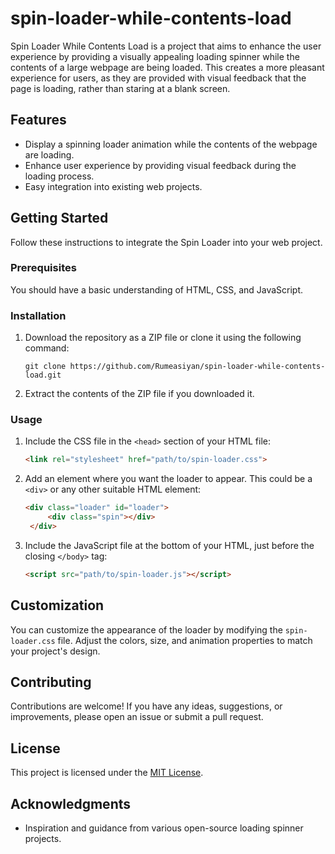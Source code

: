 # spin-loader-while-contents-load

Spin Loader While Contents Load is a project that aims to enhance the user experience by providing a visually appealing loading spinner while the contents of a large webpage are being loaded. This creates a more pleasant experience for users, as they are provided with visual feedback that the page is loading, rather than staring at a blank screen.

## Features

- Display a spinning loader animation while the contents of the webpage are loading.
- Enhance user experience by providing visual feedback during the loading process.
- Easy integration into existing web projects.

## Getting Started

Follow these instructions to integrate the Spin Loader into your web project.

### Prerequisites

You should have a basic understanding of HTML, CSS, and JavaScript.

### Installation

1. Download the repository as a ZIP file or clone it using the following command:

   ```
   git clone https://github.com/Rumeasiyan/spin-loader-while-contents-load.git
   ```

2. Extract the contents of the ZIP file if you downloaded it.

### Usage

1. Include the CSS file in the `<head>` section of your HTML file:

   ```html
   <link rel="stylesheet" href="path/to/spin-loader.css">
   ```

2. Add an element where you want the loader to appear. This could be a `<div>` or any other suitable HTML element:

   ```html
   <div class="loader" id="loader">
        <div class="spin"></div>
    </div>
   ```

3. Include the JavaScript file at the bottom of your HTML, just before the closing `</body>` tag:

   ```html
   <script src="path/to/spin-loader.js"></script>
   ```

## Customization

You can customize the appearance of the loader by modifying the `spin-loader.css` file. Adjust the colors, size, and animation properties to match your project's design.

## Contributing

Contributions are welcome! If you have any ideas, suggestions, or improvements, please open an issue or submit a pull request.

## License

This project is licensed under the [MIT License](LICENSE).

## Acknowledgments

- Inspiration and guidance from various open-source loading spinner projects.